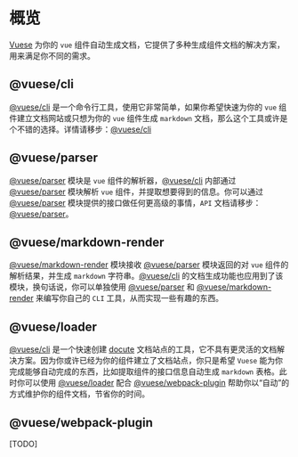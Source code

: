 # 概览

[Vuese](https://github.com/vuese/vuese) 为你的 `vue` 组件自动生成文档，它提供了多种生成组件文档的解决方案，用来满足你不同的需求。

## @vuese/cli

[@vuese/cli](/zh/cli/) 是一个命令行工具，使用它非常简单，如果你希望快速为你的 `vue` 组件建立文档网站或只想为你的 `vue` 组件生成 `markdown` 文档，那么这个工具或许是个不错的选择。详情请移步：[@vuese/cli](/zh/cli/)

## @vuese/parser

[@vuese/parser](/zh/parser) 模块是 `vue` 组件的解析器，[@vuese/cli](/zh/cli/) 内部通过 [@vuese/parser](/zh/parser) 模块解析 `vue` 组件，并提取想要得到的信息。你可以通过 [@vuese/parser](/zh/parser) 模块提供的接口做任何更高级的事情，`API` 文档请移步：[@vuese/parser](/zh/parser)。

## @vuese/markdown-render

[@vuese/markdown-render](/zh/markdown-render) 模块接收 [@vuese/parser](/zh/parser) 模块返回的对 `vue` 组件的解析结果，并生成 `markdown` 字符串。[@vuese/cli](/zh/cli/) 的文档生成功能也应用到了该模块，换句话说，你可以单独使用 [@vuese/parser](/zh/parser) 和 [@vuese/markdown-render](/zh/markdown-render) 来编写你自己的 `CLI` 工具，从而实现一些有趣的东西。

## @vuese/loader

[@vuese/cli](/zh/cli/) 是一个快速创建 [docute](https://github.com/leptosia/docute) 文档站点的工具，它不具有更灵活的文档解决方案。因为你或许已经为你的组件建立了文档站点，你只是希望 `Vuese` 能为你完成能够自动完成的东西，比如提取组件的接口信息自动生成 `markdown` 表格。此时你可以使用 [@vuese/loader](/zh/loader) 配合 [@vuese/webpack-plugin](/zh/webpack-plugin) 帮助你以“自动”的方式维护你的组件文档，节省你的时间。

## @vuese/webpack-plugin

[TODO]